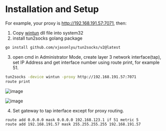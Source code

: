 # Installation and Setup

For example, your proxy is http://192.168.191.57:7071, then:

1. Copy [wintun](https://www.wintun.net/) dll file into system32
2. install tun2socks golang package
```sh
go install github.com/xjasonlyu/tun2socks/v2@latest
```

3. open cmd in Administrator Mode, create layer 3 network interface(tap), set IP Address and get interface number using route print, for example 51.
```sh
tun2socks -device wintun -proxy http://192.168.191.57:7071
route print
```

![image](https://user-images.githubusercontent.com/11188109/233845162-753567e6-0911-4788-840a-4b877fcdd610.png)

![image](https://user-images.githubusercontent.com/11188109/233844995-b8e4f27e-f54e-4a22-99cf-53bba2c95a97.png)

4. Set gateway to tap interface except for proxy routing.
```sh
route add 0.0.0.0 mask 0.0.0.0 192.168.123.1 if 51 metric 5
route add 192.168.191.57 mask 255.255.255.255 192.168.191.57
```
